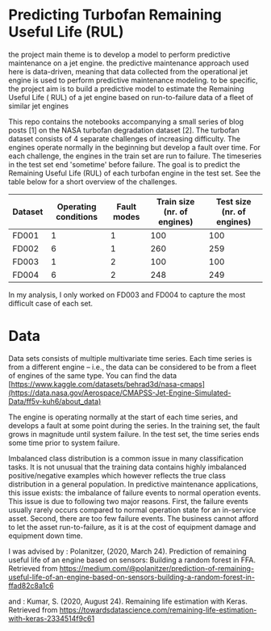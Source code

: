 # Predicting Turbofan Remaining Useful Life (RUL)
the project main theme is to develop a model to perform predictive maintenance on a jet engine. the predictive maintenance approach used here is data-driven, meaning that data collected from the operational jet engine is used to perform predictive maintenance modeling. to be specific, the project aim is to build a predictive model to estimate the Remaining Useful Life ( RUL) of a jet engine based on run-to-failure data of a fleet of similar jet engines

This repo contains the notebooks accompanying a small series of blog posts [1] on the NASA turbofan degradation dataset [2]. The turbofan dataset consists of 4 separate challenges of increasing difficulty. The engines operate normally in the beginning but develop a fault over time. For each challenge, the engines in the train set are run to failure. The timeseries in the test set end 'sometime' before failure. The goal is to predict the Remaining Useful Life (RUL) of each turbofan engine in the test set. See the table below for a short overview of the challenges.

|Dataset	|Operating conditions |	Fault modes|	Train size (nr. of engines)	| Test size (nr. of engines)|
|--------|---|---|-----|-----|
| FD001 |	1 | 1 |	100 |	100 |
| FD002	| 6	| 1	| 260	| 259 |
| FD003	| 1	| 2	| 100	| 100 |
| FD004	| 6	| 2	| 248	| 249 |

In my analysis, I only worked on FD003 and FD004 to capture the most difficult case of each set. 

# Data
Data sets consists of multiple multivariate time series. Each time series is from a different engine – i.e., the data can be considered to be from a fleet of engines of the same type. You can find the data [https://www.kaggle.com/datasets/behrad3d/nasa-cmaps](https://data.nasa.gov/Aerospace/CMAPSS-Jet-Engine-Simulated-Data/ff5v-kuh6/about_data)

The engine is operating normally at the start of each time series, and develops a fault at some point during the series. In the training set, the fault grows in magnitude until system failure. In the test set, the time series ends some time prior to system failure.

Imbalanced class distribution is a common issue in many classification tasks. It is not unusual that the training data contains highly imbalanced positive/negative examples which however reflects the true class distribution in a general population. In predictive maintenance applications, this issue exists: the imbalance of failure events to normal operation events. This issue is due to following two major reasons. First, the failure events usually rarely occurs compared to normal operation state for an in-service asset. Second, there are too few failure events. The business cannot afford to let the asset run-to-failure, as it is at the cost of equipment damage and equipment down time.



I was advised by : Polanitzer, (2020, March 24). Prediction of remaining useful life of an engine based on sensors: Building a random forest in FFA. Retrieved from https://medium.com/@polanitzer/prediction-of-remaining-useful-life-of-an-engine-based-on-sensors-building-a-random-forest-in-ffad82c8a1c6

and : Kumar, S. (2020, August 24). Remaining life estimation with Keras. Retrieved from https://towardsdatascience.com/remaining-life-estimation-with-keras-2334514f9c61
